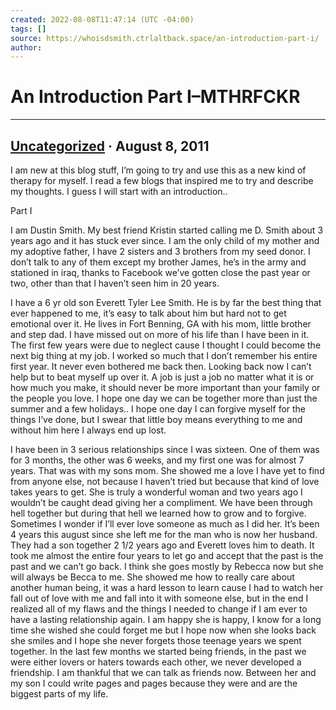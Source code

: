 ```yaml
---
created: 2022-08-08T11:47:14 (UTC -04:00)
tags: []
source: https://whoisdsmith.ctrlaltback.space/an-introduction-part-i/
author: 
---
```


# An Introduction Part I–MTHRFCKR

---

## [Uncategorized](https://whoisdsmith.ctrlaltback.space/category/uncategorized/) · August 8, 2011

I am new at this blog stuff, I’m going to try and use this as a new kind of therapy for myself. I read a few blogs that inspired me to try and describe my thoughts. I guess I will start with an introduction..

Part I

I am Dustin Smith. My best friend Kristin started calling me D. Smith about 3 years ago and it has stuck ever since. I am the only child of my mother and my adoptive father, I have 2 sisters and 3 brothers from my seed donor. I don’t talk to any of them except my brother James, he’s in the army and stationed in iraq, thanks to Facebook we’ve gotten close the past year or two, other than that I haven’t seen him in 20 years. 

I have a 6 yr old son Everett Tyler Lee Smith. He is by far the best thing that ever happened to me, it’s easy to talk about him but hard not to get emotional over it. He lives in Fort Benning, GA with his mom, little brother and step dad. I have missed out on more of his life than I have been in it. The first few years were due to neglect cause I thought I could become the next big thing at my job. I worked so much that I don’t remember his entire first year. It never even bothered me back then. Looking back now I can’t help but to beat myself up over it. A job is just a job no matter what it is or how much you make, it should never be more important than your family or the people you love. I hope one day we can be together more than just the summer and a few holidays.. I hope one day I can forgive myself for the things I’ve done, but I swear that little boy means everything to me and without him here I always end up lost.

I have been in 3 serious relationships since I was sixteen. One of them was for 3 months, the other was 6 weeks, and my first one was for almost 7 years. That was with my sons mom. She showed me a love I have yet to find from anyone else, not because I haven’t tried but because that kind of love takes years to get. She is truly a wonderful woman and two years ago I wouldn’t be caught dead giving her a compliment. We have been through hell together but during that hell we learned how to grow and to forgive. Sometimes I wonder if I’ll ever love someone as much as I did her. It’s been 4 years this august since she left me for the man who is now her husband. They had a son together 2 1/2 years ago and Everett loves him to death. It took me almost the entire four years to let go and accept that the past is the past and we can’t go back. I think she goes mostly by Rebecca now but she will always be Becca to me. She showed me how to really care about another human being, it was a hard lesson to learn cause I had to watch her fall out of love with me and fall into it with someone else, but in the end I realized all of my flaws and the things I needed to change if I am ever to have a lasting relationship again. I am happy she is happy, I know for a long time she wished she could forget me but I hope now when she looks back she smiles and I hope she never forgets those teenage years we spent together. In the last few months we started being friends, in the past we were either lovers or haters towards each other, we never developed a friendship. I am thankful that we can talk as friends now. Between her and my son I could write pages and pages because they were and are the biggest parts of my life.
